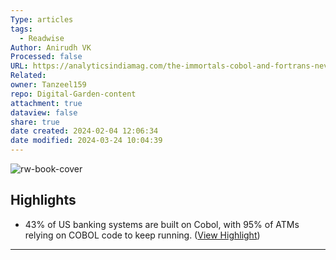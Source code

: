 ```yaml
---
Type: articles
tags:
  - Readwise
Author: Anirudh VK
Processed: false
URL: https://analyticsindiamag.com/the-immortals-cobol-and-fortrans-never-ending-legacy/?utm_source=rss&utm_medium=rss&utm_campaign=the-immortals-cobol-and-fortrans-never-ending-legacy
Related: 
owner: Tanzeel159
repo: Digital-Garden-content
attachment: true
dataview: false
share: true
date created: 2024-02-04 12:06:34
date modified: 2024-03-24 10:04:39
---
```

![rw-book-cover](https://149695847.v2.pressablecdn.com/wp-content/uploads/2023/01/logistic-regression.jpeg)

## Highlights
- 43% of US banking systems are built on Cobol, with 95% of ATMs relying on COBOL code to keep running. ([View Highlight](https://read.readwise.io/read/01gpnjjncma44rjst4vzxfb17p))
---

